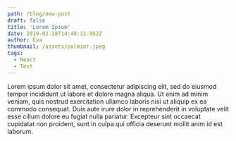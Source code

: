 ```yaml
---
path: /blog/new-post
draft: false
title: 'Lorem Ipsum'
date: 2019-02-28T14:48:11.952Z
author: Eva
thumbnail: /assets/palmier.jpeg
tags:
  - React
  - Test
---
```


Lorem ipsum dolor sit amet, consectetur adipiscing elit, sed do eiusmod tempor incididunt ut labore et dolore magna aliqua. Ut enim ad minim veniam, quis nostrud exercitation ullamco laboris nisi ut aliquip ex ea commodo consequat. Duis aute irure dolor in reprehenderit in voluptate velit esse cillum dolore eu fugiat nulla pariatur. Excepteur sint occaecat cupidatat non proident, sunt in culpa qui officia deserunt mollit anim id est laborum.
